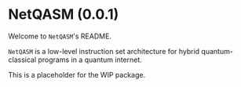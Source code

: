 NetQASM (0.0.1)
===============

Welcome to `NetQASM`'s README.

`NetQASM` is a low-level instruction set architecture for hybrid quantum-classical programs in a quantum internet.

This is a placeholder for the WIP package.
